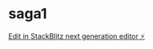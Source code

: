 # saga1

[Edit in StackBlitz next generation editor ⚡️](https://stackblitz.com/~/github.com/EvandroAlves1999/saga1)